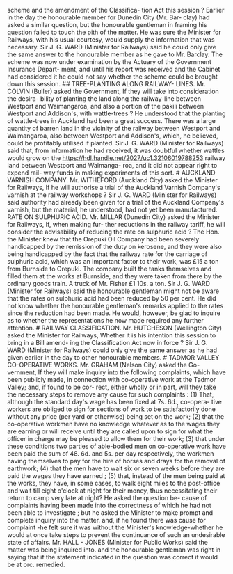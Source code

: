 scheme and the amendment of the Classifica- tion Act this session ? Earlier in the day the honourable member for Dunedin City (Mr. Bar- clay) had asked a similar question, but the honourable gentleman in framing his question failed to touch the pith of the matter. He was sure the Minister for Railways, with his usual courtesy, would supply the information that was necessary. Sir J. G. WARD (Minister for Railways) said he could only give the same answer to the honourable member as he gave to Mr. Barclay. The scheme was now under examination by the Actuary of the Government Insurance Depart- ment, and until his report was received and the Cabinet had considered it he could not say whether the scheme could be brought down this session. ## TREE-PLANTING ALONG RAILWAY- LINES. Mr. COLVIN (Buller) asked the Government, If they will take into consideration the desira- bility of planting the land along the railway-line between Westport and Waimangaroa, and also a portion of the pakili between Westport and Addison's, with wattle-trees ? He understood that the planting of wattle-trees in Auckland had been a great success. There was a large quantity of barren land in the vicinity of the railway between Westport and Waimangaroa, also between Westport and Addison's, which, he believed, could be profitably utilised if planted. Sir J. G. WARD (Minister for Railways) said that, from information he had received, it was doubtful whether wattles would grow on the https://hdl.handle.net/2027/uc1.32106019788253 railway land between Westport and Waimanga- roa, and it did not appear right to expend rail- way funds in making experiments of this sort. # AUCKLAND VARNISH COMPANY. Mr. WITHEFORD (Auckland City) asked the Minister for Railways, If he will authorise a trial of the Auckland Varnish Company's varnish at the railway workshops ? Sir J. G. WARD (Minister for Railways) said authority had already been given for a trial of the Auckland Company's varnish, but the material, he understood, had not yet been manufactured. RATE ON SULPHURIC ACID. Mr. MILLAR (Dunedin City) asked the Minister for Railways, If, when making fur- ther reductions in the railway tariff, he will consider the advisability of reducing the rate on sulphuric acid ? The Hon. the Minister knew that the Orepuki Oil Company had been severely handicapped by the remission of the duty on kerosene, and they were also being handicapped by the fact that the railway rate for the carriage of sulphuric acid, which was an important factor to their work, was £15 a ton from Burnside to Orepuki. The company built the tanks themselves and filled them at the works at Burnside, and they were taken from there by the ordinary goods train. A truck of Mr. Fisher £1 10s. a ton. Sir J. G. WARD (Minister for Railways) said the honourable gentleman might not be aware that the rates on sulphuric acid had been reduced by 50 per cent. He did not know whether the honourable gentleman's remarks applied to the rates since the reduction had been made. He would, however, be glad to inquire as to whether the representations he now made required any further attention. # RAILWAY CLASSIFICATION. Mr. HUTCHESON (Wellington City) asked the Minister for Railways, Whether it is his intention this session to bring in a Bill amend- ing the Classification Act now in force ? Sir J. G. WARD (Minister for Railways) could only give the same answer as he had given earlier in the day to other honourable members. # TADMOR VALLEY CO-OPERATIVE WORKS. Mr. GRAHAM (Nelson City) asked the Go- vernment, If they will make inquiry into the following complaints, which have been publicly made, in connection with co-operative work at the Tadmor Valley; and, if found to be cor- rect, either wholly or in part, will they take the necessary steps to remove any cause for such complaints : (1) That, although the standard day's wage has been fixed at 7s. 6d., co-opera- tive workers are obliged to sign for sections of work to be satisfactorily done without any price (per yard or otherwise) being set on the work; (2) that the co-operative workmen have no knowledge whatever as to the wages they are earning or will receive until they are called upon to sign for what the officer in charge may be pleased to allow them for their work; (3) that under these conditions two parties of able-bodied men on co-operative work have been paid the sum of 48. 6d. and 5s. per day respectively, the workmen having themselves to pay for the hire of horses and drays for the removal of earthwork; (4) that the men have to wait six or seven weeks before they are paid the wages they have earned ; (5) that, instead of the men being paid at the works, they have, in some cases, to walk eight miles to the post-office and wait till eight o'clock at night for their money, thus necessitating their return to camp very late at night? He asked the question be- cause of complaints having been made into the correctness of which he had not been able to investigate ; but he asked the Minister to make prompt and complete inquiry into the matter. and, if he found there was cause for complaint -he felt sure it was without the Minister's knowledge-whether he would at once take steps to prevent the continuance of such an undesirable state of affairs. Mr. HALL - JONES (Minister for Public Works) said the matter was being inquired into. and the honourable gentleman was right in saying that if the statement indicated in the question was correct it would be at orc. remedied. 